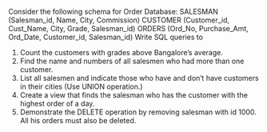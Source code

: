 Consider the following schema for Order Database:
SALESMAN (Salesman_id, Name, City, Commission) 
CUSTOMER (Customer_id, Cust_Name, City, Grade, 
Salesman_id)
ORDERS (Ord_No, Purchase_Amt, Ord_Date, Customer_id, 
Salesman_id) Write SQL queries to
1. Count the customers with grades above Bangalore’s average.
2. Find the name and numbers of all salesmen who had more than one customer.
3. List all salesmen and indicate those who have and don’t have customers in their cities
(Use UNION operation.)
4. Create a view that finds the salesman who has the customer with the highest order of a 
day.
5. Demonstrate the DELETE operation by removing salesman with id 1000. All his orders 
must also be deleted.

